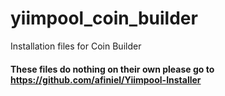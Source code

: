 # yiimpool_coin_builder
Installation files for Coin Builder

#### These files do nothing on their own please go to https://github.com/afiniel/Yiimpool-Installer
